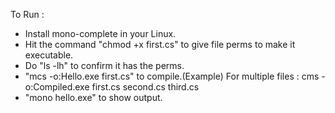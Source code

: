 To Run :

- Install mono-complete in your Linux.
- Hit the command "chmod +x first.cs" to give file perms to make it executable.
- Do "ls -lh" to confirm it has the perms.
- "mcs -o:Hello.exe first.cs" to compile.(Example)
  For multiple files : cms -o:Compiled.exe first.cs second.cs third.cs
- "mono hello.exe" to show output.
